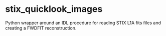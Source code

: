 # stix_quicklook_images

Python wrapper around an IDL procedure for reading STIX L1A fits files and creating a FWDFIT reconstruction.
